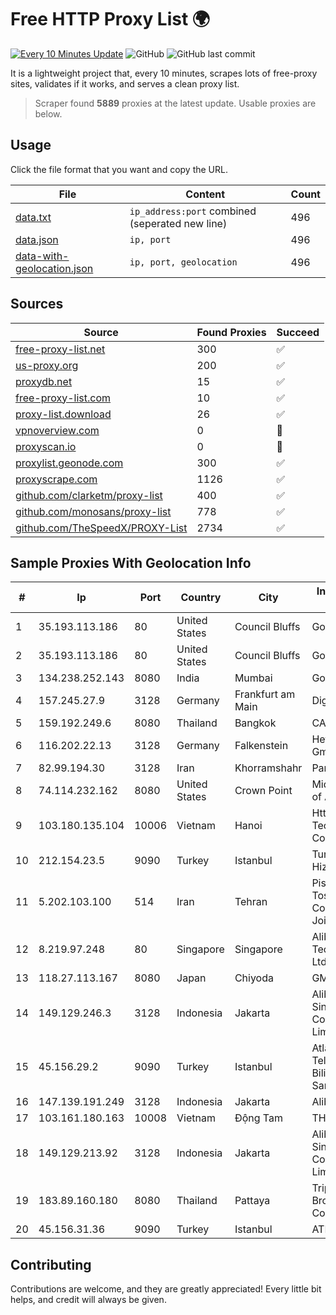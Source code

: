 
# Free HTTP Proxy List 🌍

[![Every 10 Minutes Update](https://github.com/mertguvencli/http-proxy-list/actions/workflows/main.yml/badge.svg?branch=main)](https://github.com/mertguvencli/http-proxy-list/actions/workflows/main.yml)
![GitHub](https://img.shields.io/github/license/mertguvencli/http-proxy-list)
![GitHub last commit](https://img.shields.io/github/last-commit/mertguvencli/http-proxy-list)

It is a lightweight project that, every 10 minutes, scrapes lots of free-proxy sites, validates if it works, and serves a clean proxy list.


> Scraper found **5889** proxies at the latest update. Usable proxies are below.

## Usage

Click the file format that you want and copy the URL.


|File|Content|Count|
|----|-------|-----|
|[data.txt](https://raw.githubusercontent.com/mertguvencli/http-proxy-list/main/proxy-list/data.txt)|`ip_address:port` combined (seperated new line)|496|
|[data.json](https://raw.githubusercontent.com/mertguvencli/http-proxy-list/main/proxy-list/data.json)|`ip, port`|496|
|[data-with-geolocation.json](https://raw.githubusercontent.com/mertguvencli/http-proxy-list/main/proxy-list/data-with-geolocation.json)|`ip, port, geolocation`|496|

## Sources

|Source|Found Proxies|Succeed|
|------|-------------|-------|
|[free-proxy-list.net](https://free-proxy-list.net)|300|✅|
|[us-proxy.org](https://www.us-proxy.org)|200|✅|
|[proxydb.net](http://proxydb.net)|15|✅|
|[free-proxy-list.com](https://free-proxy-list.com/?page=&port=&type%5B%5D=http&type%5B%5D=https&up_time=0&search=Search)|10|✅|
|[proxy-list.download](https://www.proxy-list.download/HTTP)|26|✅|
|[vpnoverview.com](https://vpnoverview.com/privacy/anonymous-browsing/free-proxy-servers)|0|🚫|
|[proxyscan.io](https://www.proxyscan.io)|0|🚫|
|[proxylist.geonode.com](https://proxylist.geonode.com/api/proxy-list?limit=300&page=1&sort_by=lastChecked&sort_type=desc&protocols=http,https)|300|✅|
|[proxyscrape.com](https://api.proxyscrape.com/v2/?request=displayproxies&protocol=http&timeout=10000&country=all&ssl=all&anonymity=all)|1126|✅|
|[github.com/clarketm/proxy-list](https://raw.githubusercontent.com/clarketm/proxy-list/master/proxy-list-raw.txt)|400|✅|
|[github.com/monosans/proxy-list](https://raw.githubusercontent.com/monosans/proxy-list/main/proxies/http.txt)|778|✅|
|[github.com/TheSpeedX/PROXY-List](https://raw.githubusercontent.com/TheSpeedX/PROXY-List/master/http.txt)|2734|✅|


## Sample Proxies With Geolocation Info

|#|Ip|Port|Country|City|Internet Service Provider|
|-|--|----|-------|----|-------------------------|
|1|35.193.113.186|80|United States|Council Bluffs|Google LLC|
|2|35.193.113.186|80|United States|Council Bluffs|Google LLC|
|3|134.238.252.143|8080|India|Mumbai|Google LLC|
|4|157.245.27.9|3128|Germany|Frankfurt am Main|DigitalOcean, LLC|
|5|159.192.249.6|8080|Thailand|Bangkok|CAT-BB|
|6|116.202.22.13|3128|Germany|Falkenstein|Hetzner Online GmbH|
|7|82.99.194.30|3128|Iran|Khorramshahr|ParsOnline Co.|
|8|74.114.232.162|8080|United States|Crown Point|Midwest Telecom of America, Inc|
|9|103.180.135.104|10006|Vietnam|Hanoi|Httvserver Technology Company Limited|
|10|212.154.23.5|9090|Turkey|Istanbul|TurkNet Iletisim Hizmetleri|
|11|5.202.103.100|514|Iran|Tehran|Pishgaman Toseeh Ertebatat Company (Private Joint Stock)|
|12|8.219.97.248|80|Singapore|Singapore|Alibaba (US) Technology Co., Ltd.|
|13|118.27.113.167|8080|Japan|Chiyoda|GMO Internet, Inc.|
|14|149.129.246.3|3128|Indonesia|Jakarta|Alibaba.com Singapore E-Commerce Private Limited|
|15|45.156.29.2|9090|Turkey|Istanbul|Atlantis Telekomunikasyon Bilisim Hizmetleri San. Tic. Ltd|
|16|147.139.191.249|3128|Indonesia|Jakarta|Alibaba.com LLC|
|17|103.161.180.163|10008|Vietnam|Động Tam|THAIAN|
|18|149.129.213.92|3128|Indonesia|Jakarta|Alibaba.com Singapore E-Commerce Private Limited|
|19|183.89.160.180|8080|Thailand|Pattaya|Triple T Broadband Public Company Limited|
|20|45.156.31.36|9090|Turkey|Istanbul|ATLANTIS|



## Contributing

Contributions are welcome, and they are greatly appreciated! Every
little bit helps, and credit will always be given.

